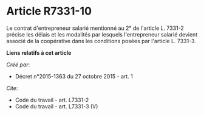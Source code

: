 # Article R7331-10

Le contrat d'entrepreneur salarié mentionné au 2° de l'article L. 7331-2 précise les délais et les modalités par lesquels
l'entrepreneur salarié devient associé de la coopérative dans les conditions posées par l'article L. 7331-3.

**Liens relatifs à cet article**

_Créé par_:

  - Décret n°2015-1363 du 27 octobre 2015 - art. 1

_Cite_:

  - Code du travail - art. L7331-2
  - Code du travail - art. L7331-3 (V)

